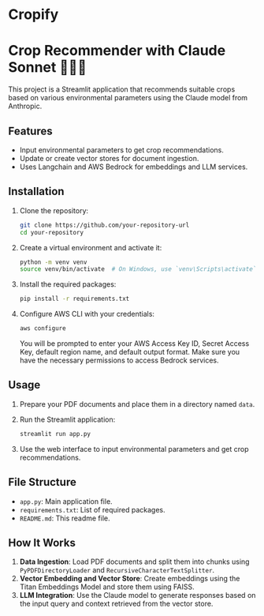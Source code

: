 # Cropify
# Crop Recommender with Claude Sonnet 🧑‍🌾🌾

This project is a Streamlit application that recommends suitable crops based on various environmental parameters using the Claude model from Anthropic.

## Features

- Input environmental parameters to get crop recommendations.
- Update or create vector stores for document ingestion.
- Uses Langchain and AWS Bedrock for embeddings and LLM services.

## Installation

1. Clone the repository:
    ```bash
    git clone https://github.com/your-repository-url
    cd your-repository
    ```

2. Create a virtual environment and activate it:
    ```bash
    python -m venv venv
    source venv/bin/activate  # On Windows, use `venv\Scripts\activate`
    ```

3. Install the required packages:
    ```bash
    pip install -r requirements.txt
    ```

4. Configure AWS CLI with your credentials:
    ```bash
    aws configure
    ```

    You will be prompted to enter your AWS Access Key ID, Secret Access Key, default region name, and default output format. Make sure you have the necessary permissions to access Bedrock services.

## Usage

1. Prepare your PDF documents and place them in a directory named `data`.

2. Run the Streamlit application:
    ```bash
    streamlit run app.py
    ```

3. Use the web interface to input environmental parameters and get crop recommendations.

## File Structure

- `app.py`: Main application file.
- `requirements.txt`: List of required packages.
- `README.md`: This readme file.

## How It Works

1. **Data Ingestion**: Load PDF documents and split them into chunks using `PyPDFDirectoryLoader` and `RecursiveCharacterTextSplitter`.
2. **Vector Embedding and Vector Store**: Create embeddings using the Titan Embeddings Model and store them using FAISS.
3. **LLM Integration**: Use the Claude model to generate responses based on the input query and context retrieved from the vector store.


